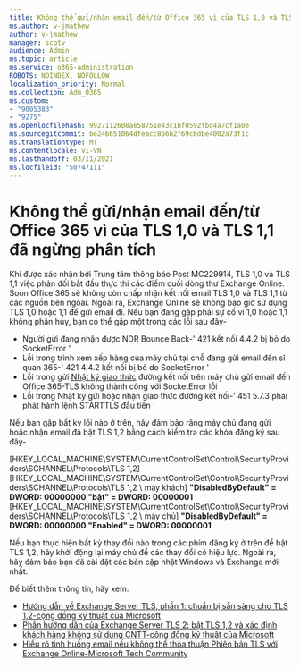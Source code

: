 ```yaml
---
title: Không thể gửi/nhận email đến/từ Office 365 vì của TLS 1,0 và TLS 1,1 đã ngừng phân tích
ms.author: v-jmathew
author: v-jmathew
manager: scotv
audience: Admin
ms.topic: article
ms.service: o365-administration
ROBOTS: NOINDEX, NOFOLLOW
localization_priority: Normal
ms.collection: Adm_O365
ms.custom:
- "9005383"
- "9275"
ms.openlocfilehash: 9927112608ae58751e43c1bf0592fbd4a7cf1a0e
ms.sourcegitcommit: be246651064dfeacc866b2f69c0dbe4002a73f1c
ms.translationtype: MT
ms.contentlocale: vi-VN
ms.lasthandoff: 03/11/2021
ms.locfileid: "50747111"
---
```

# <a name="unable-to-sendreceive-email-tofrom-office-365-because-of-the-tls-10-and-tls-11-disablement"></a>Không thể gửi/nhận email đến/từ Office 365 vì của TLS 1,0 và TLS 1,1 đã ngừng phân tích

Khi được xác nhận bởi Trung tâm thông báo Post MC229914, TLS 1,0 và TLS 1,1 việc phản đối bắt đầu thực thi các điểm cuối dòng thư Exchange Online. Soon Office 365 sẽ không còn chấp nhận kết nối email TLS 1,0 và TLS 1,1 từ các nguồn bên ngoài. Ngoài ra, Exchange Online sẽ không bao giờ sử dụng TLS 1,0 hoặc 1,1 để gửi email đi. Nếu bạn đang gặp phải sự cố vì 1,0 hoặc 1,1 không phân hủy, bạn có thể gặp một trong các lỗi sau đây-

- Người gửi đang nhận được NDR Bounce Back-' 421 kết nối 4.4.2 bị bỏ do SocketError '
- Lỗi trong trình xem xếp hàng của máy chủ tại chỗ đang gửi email đến sĩ quan 365-' 421 4.4.2 kết nối bị bỏ do SocketError '
- Lỗi trong gửi [Nhật ký giao thức](https://docs.microsoft.com/exchange/mail-flow/connectors/protocol-logging) đường kết nối trên máy chủ gửi email đến Office 365-TLS không thành công với SocketError lỗi
- Lỗi trong Nhật ký gửi hoặc nhận giao thức đường kết nối-' 451 5.7.3 phải phát hành lệnh STARTTLS đầu tiên '

Nếu bạn gặp bất kỳ lỗi nào ở trên, hãy đảm bảo rằng máy chủ đang gửi hoặc nhận email đã bật TLS 1,2 bằng cách kiểm tra các khóa đăng ký sau đây-

[HKEY_LOCAL_MACHINE\SYSTEM\CurrentControlSet\Control\SecurityProviders\SCHANNEL\Protocols\TLS 1,2] [HKEY_LOCAL_MACHINE\SYSTEM\CurrentControlSet\Control\SecurityProviders\SCHANNEL\Protocols\TLS 1,2 \ máy khách] **"DisabledByDefault" = DWORD: 00000000 "bật" = DWORD: 00000001** [HKEY_LOCAL_MACHINE\SYSTEM\CurrentControlSet\Control\SecurityProviders\SCHANNEL\Protocols\TLS 1,2 \ máy chủ] **"DisabledByDefault" = DWORD: 00000000 "Enabled" = DWORD: 00000001**

Nếu bạn thực hiện bất kỳ thay đổi nào trong các phím đăng ký ở trên để bật TLS 1,2, hãy khởi động lại máy chủ để các thay đổi có hiệu lực. Ngoài ra, hãy đảm bảo bạn đã cài đặt các bản cập nhật Windows và Exchange mới nhất.

Để biết thêm thông tin, hãy xem:

- [Hướng dẫn về Exchange Server TLS, phần 1: chuẩn bị sẵn sàng cho TLS 1,2-cộng đồng kỹ thuật của Microsoft](https://techcommunity.microsoft.com/t5/exchange-team-blog/exchange-server-tls-guidance-part-1-getting-ready-for-tls-1-2/ba-p/607649)
- [Phần hướng dẫn của Exchange Server TLS 2: bật TLS 1,2 và xác định khách hàng không sử dụng CNTT-cộng đồng kỹ thuật của Microsoft](https://techcommunity.microsoft.com/t5/exchange-team-blog/exchange-server-tls-guidance-part-2-enabling-tls-1-2-and/ba-p/607761)
- [Hiểu rõ tình huống email nếu không thể thỏa thuận Phiên bản TLS với Exchange Online-Microsoft Tech Community](https://techcommunity.microsoft.com/t5/exchange-team-blog/understanding-email-scenarios-if-tls-versions-cannot-be-agreed/ba-p/2065089)
